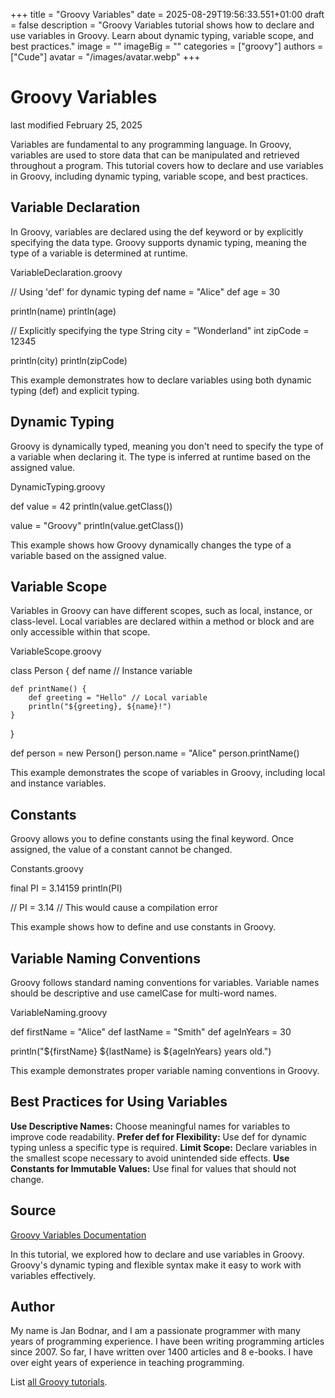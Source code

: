 +++
title = "Groovy Variables"
date = 2025-08-29T19:56:33.551+01:00
draft = false
description = "Groovy Variables tutorial shows how to declare and use variables in Groovy. Learn about dynamic typing, variable scope, and best practices."
image = ""
imageBig = ""
categories = ["groovy"]
authors = ["Cude"]
avatar = "/images/avatar.webp"
+++

# Groovy Variables

last modified February 25, 2025

Variables are fundamental to any programming language. In Groovy, variables are
used to store data that can be manipulated and retrieved throughout a program.
This tutorial covers how to declare and use variables in Groovy, including
dynamic typing, variable scope, and best practices.

## Variable Declaration

In Groovy, variables are declared using the def keyword or by
explicitly specifying the data type. Groovy supports dynamic typing, meaning
the type of a variable is determined at runtime.

VariableDeclaration.groovy
  

// Using 'def' for dynamic typing
def name = "Alice"
def age = 30

println(name)
println(age)

// Explicitly specifying the type
String city = "Wonderland"
int zipCode = 12345

println(city)
println(zipCode)

This example demonstrates how to declare variables using both dynamic typing
(def) and explicit typing.

## Dynamic Typing

Groovy is dynamically typed, meaning you don't need to specify the type of a
variable when declaring it. The type is inferred at runtime based on the assigned
value.

DynamicTyping.groovy
  

def value = 42
println(value.getClass())

value = "Groovy"
println(value.getClass())

This example shows how Groovy dynamically changes the type of a variable based
on the assigned value.

## Variable Scope

Variables in Groovy can have different scopes, such as local, instance, or
class-level. Local variables are declared within a method or block and are only
accessible within that scope.

VariableScope.groovy
  

class Person {
    def name // Instance variable

    def printName() {
        def greeting = "Hello" // Local variable
        println("${greeting}, ${name}!")
    }
}

def person = new Person()
person.name = "Alice"
person.printName()

This example demonstrates the scope of variables in Groovy, including local and
instance variables.

## Constants

Groovy allows you to define constants using the final keyword. Once
assigned, the value of a constant cannot be changed.

Constants.groovy
  

final PI = 3.14159
println(PI)

// PI = 3.14 // This would cause a compilation error

This example shows how to define and use constants in Groovy.

## Variable Naming Conventions

Groovy follows standard naming conventions for variables. Variable names should
be descriptive and use camelCase for multi-word names.

VariableNaming.groovy
  

def firstName = "Alice"
def lastName = "Smith"
def ageInYears = 30

println("${firstName} ${lastName} is ${ageInYears} years old.")

This example demonstrates proper variable naming conventions in Groovy.

## Best Practices for Using Variables

**Use Descriptive Names:** Choose meaningful names for variables
to improve code readability.
**Prefer def for Flexibility:** Use def
for dynamic typing unless a specific type is required.
**Limit Scope:** Declare variables in the smallest scope
necessary to avoid unintended side effects.
**Use Constants for Immutable Values:** Use final
for values that should not change.

## Source

[Groovy Variables Documentation](https://groovy-lang.org/syntax.html)

In this tutorial, we explored how to declare and use variables in Groovy.
Groovy's dynamic typing and flexible syntax make it easy to work with variables
effectively.

## Author

My name is Jan Bodnar, and I am a passionate programmer with many years of
programming experience. I have been writing programming articles since 2007. So
far, I have written over 1400 articles and 8 e-books. I have over eight years of
experience in teaching programming.

List [all Groovy tutorials](/all/#groovy).